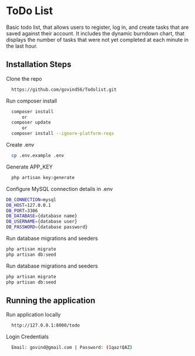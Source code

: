 
# ToDo List

Basic todo list, that allows users to register, log in, and create tasks that are saved against their account. It includes the dynamic burndown chart, that displays the number of tasks that were not yet completed at each minute in the last hour.

## Installation Steps

Clone the repo

```bash
  https://github.com/govind56/Todolist.git
```

Run composer install

```bash
  composer install
      or
  composer update
      or
  composer install --ignore-platform-reqs
```

Create .env

```bash
  cp .env.example .env
```

Generate APP_KEY

```bash
  php artisan key:generate
```

Configure MySQL connection details in .env

```bash
DB_CONNECTION=mysql
DB_HOST=127.0.0.1
DB_PORT=3306
DB_DATABASE={database name}
DB_USERNAME={database user}
DB_PASSWORD={database password}
```

Run database migrations and seeders

```bash
php artisan migrate
php artisan db:seed
```


Run database migrations and seeders

```bash
php artisan migrate
php artisan db:seed
```

## Running the application

Run application locally

```bash
  http://127.0.0.1:8000/todo
```

Login Credentials

```bash
  Email: govind@gmail.com | Password: (1qaz!QAZ)
```
